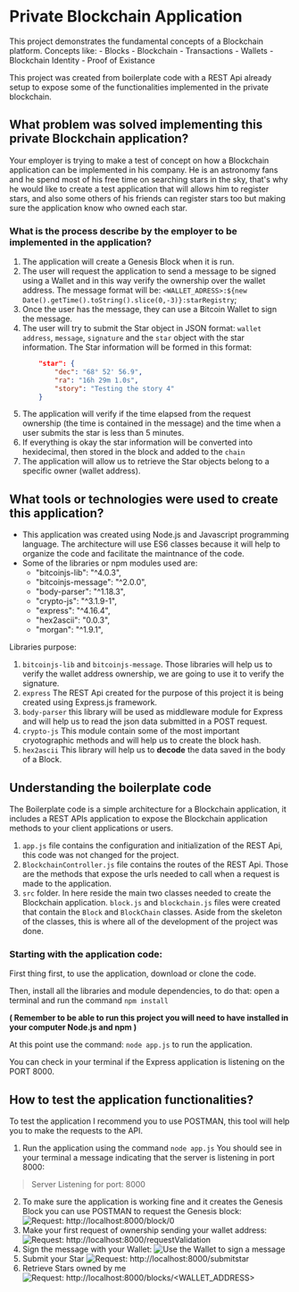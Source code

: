 # Private Blockchain Application

This project demonstrates the fundamental concepts of a Blockchain platform.
Concepts like:
    - Blocks
    - Blockchain
    - Transactions
    - Wallets
    - Blockchain Identity
    - Proof of Existance

This project was created from boilerplate code with a REST Api already setup to expose some of the functionalities
implemented in the private blockchain.

## What problem was solved implementing this private Blockchain application?

Your employer is trying to make a test of concept on how a Blockchain application can be implemented in his company.
He is an astronomy fans and he spend most of his free time on searching stars in the sky, that's why he would like
to create a test application that will allows him to register stars, and also some others of his friends can register stars
too but making sure the application know who owned each star.

### What is the process describe by the employer to be implemented in the application?

1. The application will create a Genesis Block when it is run.
2. The user will request the application to send a message to be signed using a Wallet and in this way verify the ownership over the wallet address. The message format will be: `<WALLET_ADRESS>:${new Date().getTime().toString().slice(0,-3)}:starRegistry`;
3. Once the user has the message, they can use a Bitcoin Wallet to sign the message.
4. The user will try to submit the Star object in JSON format: `wallet address`, `message`, `signature` and the `star` object with the star information.
    The Star information will be formed in this format:
    ```json
        "star": {
            "dec": "68° 52' 56.9",
            "ra": "16h 29m 1.0s",
            "story": "Testing the story 4"
		}
    ```
5. The application will verify if the time elapsed from the request ownership (the time is contained in the message) and the time when a user submits the star is less than 5 minutes.
6. If everything is okay the star information will be converted into hexidecimal, then stored in the block and added to the `chain`
7. The application will allow us to retrieve the Star objects belong to a specific owner (wallet address). 


## What tools or technologies were used to create this application?

- This application was created using Node.js and Javascript programming language. The architecture will use ES6 classes
because it will help to organize the code and facilitate the maintnance of the code.
- Some of the libraries or npm modules used are:
    - "bitcoinjs-lib": "^4.0.3",
    - "bitcoinjs-message": "^2.0.0",
    - "body-parser": "^1.18.3",
    - "crypto-js": "^3.1.9-1",
    - "express": "^4.16.4",
    - "hex2ascii": "0.0.3",
    - "morgan": "^1.9.1",

Libraries purpose:

1. `bitcoinjs-lib` and `bitcoinjs-message`. Those libraries will help us to verify the wallet address ownership, we are going to use it to verify the signature.
2. `express` The REST Api created for the purpose of this project it is being created using Express.js framework.
3. `body-parser` this library will be used as middleware module for Express and will help us to read the json data submitted in a POST request.
4. `crypto-js` This module contain some of the most important cryotographic methods and will help us to create the block hash.
5. `hex2ascii` This library will help us to **decode** the data saved in the body of a Block.

## Understanding the boilerplate code

The Boilerplate code is a simple architecture for a Blockchain application, it includes a REST APIs application to expose the Blockchain application methods to your client applications or users.

1. `app.js` file contains the configuration and initialization of the REST Api, this code was not changed for the project.
2. `BlockchainController.js` file contains the routes of the REST Api. Those are the methods that expose the urls needed to call when a request is made to the application.
3. `src` folder. In here reside the main two classes needed to create the Blockchain application. `block.js` and `blockchain.js` files were created that contain the `Block` and `BlockChain` classes. Aside from the skeleton of the classes, this is where all of the development of the project was done.

### Starting with the application code:

First thing first, to use the application, download or clone the code.

Then, install all the libraries and module dependencies, to do that: open a terminal and run the command `npm install`

**( Remember to be able to run this project you will need to have installed in your computer Node.js and npm )**

At this point use the command: `node app.js` to run the application.

You can check in your terminal if the Express application is listening on the PORT 8000.

## How to test the application functionalities?

To test the application I recommend you to use POSTMAN, this tool will help you to make the requests to the API.

1. Run the application using the command `node app.js`
You should see in your terminal a message indicating that the server is listening in port 8000:
> Server Listening for port: 8000

2. To make sure the application is working fine and it creates the Genesis Block you can use POSTMAN to request the Genesis block:
    ![Request: http://localhost:8000/block/0 ](https://s3.amazonaws.com/video.udacity-data.com/topher/2019/April/5ca360cc_request-genesis/request-genesis.png)
3. Make your first request of ownership sending your wallet address:
    ![Request: http://localhost:8000/requestValidation ](https://s3.amazonaws.com/video.udacity-data.com/topher/2019/April/5ca36182_request-ownership/request-ownership.png)
4. Sign the message with your Wallet:
    ![Use the Wallet to sign a message](https://s3.amazonaws.com/video.udacity-data.com/topher/2019/April/5ca36182_request-ownership/request-ownership.png)
5. Submit your Star
     ![Request: http://localhost:8000/submitstar](https://s3.amazonaws.com/video.udacity-data.com/topher/2019/April/5ca365d3_signing-message/signing-message.png)
6. Retrieve Stars owned by me
    ![Request: http://localhost:8000/blocks/<WALLET_ADDRESS>](https://s3.amazonaws.com/video.udacity-data.com/topher/2019/April/5ca362b9_retrieve-stars/retrieve-stars.png)